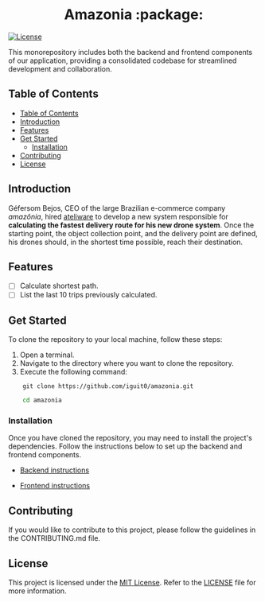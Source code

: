 <h1 align="center">
   Amazonia :package:
</h1>

[![License](https://img.shields.io/badge/license-MIT-blue.svg)](https://opensource.org/licenses/MIT)

This monorepository includes both the backend and frontend components of our application, providing a consolidated codebase for streamlined development and collaboration.


## Table of Contents

- [Table of Contents](#table-of-contents)
- [Introduction](#introduction)
- [Features](#features)
- [Get Started](#get-started)
  - [Installation](#installation)
- [Contributing](#contributing)
- [License](#license)

## Introduction

Géfersom Bejos, CEO of the large Brazilian e-commerce company *amazônia*, hired [ateliware](https://ateliware.com/en/) to develop a new system responsible for **calculating the fastest delivery route for his new drone system**. Once the starting point, the object collection point, and the delivery point are defined, his drones should, in the shortest time possible, reach their destination.

## Features

- [ ] Calculate shortest path.
- [ ] List the last 10 trips previously calculated.

## Get Started

To clone the repository to your local machine, follow these steps:
1. Open a terminal.
2. Navigate to the directory where you want to clone the repository.
3. Execute the following command:

```shell
    git clone https://github.com/iguit0/amazonia.git
```

```bash
    cd amazonia
```

### Installation

Once you have cloned the repository, you may need to install the project's dependencies. Follow the instructions below to set up the backend and frontend components.

- [Backend instructions](./backend/README.md)

- [Frontend instructions](./frontend/README.md)

## Contributing

If you would like to contribute to this project, please follow the guidelines in the CONTRIBUTING.md file.

## License
This project is licensed under the [MIT License](https://opensource.org/license/mit/). Refer to the [LICENSE](./LICENSE) file for more information.